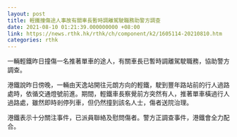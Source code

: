 ```yaml
---
layout: post
title: 輕鐵撞傷途人事故有關車長暫時調離駕駛職務助警方調查
date: 2021-08-10 01:21:39.000000000 +08:00
link: https://news.rthk.hk/rthk/ch/component/k2/1605114-20210810.htm
categories: rthk
---
```


一輛輕鐵昨日撞傷一名推著單車的途人，有關車長已暫時調離駕駛職務，協助警方調查。　

港鐵說昨日傍晚，一輛由天逸站開往元朗方向的輕鐵，駛到豐年路站前的行人過路處時，依循交通燈號前進。期間，輕鐵車長察覺前方突然有人，推著單車橫過行人過路處，雖然即時剎停列車，但仍然撞到該名人士，傷者送院治理。 

港鐵表示十分關注事件，已派員聯絡及慰問傷者。警方正調查事件，港鐵會全力配合。
